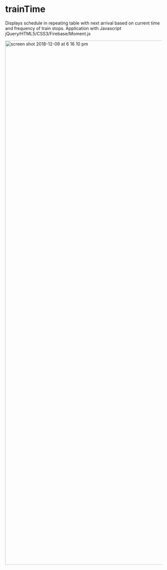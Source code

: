 # trainTime

Displays schedule in repeating table with next arrival based on current time and frequency of train stops. Application with Javascript jQuery/HTML5/CSS3/Firebase/Moment.js 

<img width="1680" alt="screen shot 2018-12-09 at 6 16 10 pm" src="https://user-images.githubusercontent.com/41403073/49704918-b737d080-fbde-11e8-9247-f140501e0714.png">
